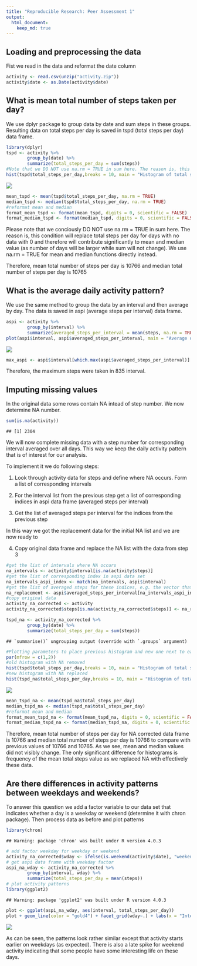 ```yaml
---
title: "Reproducible Research: Peer Assessment 1"
output: 
  html_document:
    keep_md: true
---
```


 
## Loading and preprocessing the data

Fist we read in the data and reformat the date column


```r
activity <- read.csv(unzip("activity.zip"))
activity$date <- as.Date(activity$date)
```


## What is mean total number of steps taken per day?

We use dplyr package to group data by date and sum steps in these groups. Resulting data on total steps per day is saved in tspd (total steps per day) data frame.


```r
library(dplyr)
tspd <- activity %>% 
        group_by(date) %>%
        summarize(total_steps_per_day = sum(steps)) 
#Note that we DO NOT use na.rm = TRUE in sum here. The reason is, this condition will replace total steps per day for days with no data with 0 and therefore will contribute significantly to mean and median value
hist(tspd$total_steps_per_day,breaks = 10, main = "Histogram of total steps per day", xlab = "Total steps per day")
```

![](PA1_template_files/figure-html/unnamed-chunk-2-1.png)<!-- -->

```r
mean_tspd <- mean(tspd$total_steps_per_day, na.rm = TRUE)
median_tspd <- median(tspd$total_steps_per_day, na.rm = TRUE)
#reformat mean and median
format_mean_tspd <- format(mean_tspd, digits = 0, scientific = FALSE)
format_median_tspd <- format(median_tspd, digits = 0, scientific = FALSE)
```
Please note that we conciously DO NOT use na.rm = TRUE in sum here. The reason is, this condition will replace total steps per day for days with no data with 0 and therefore will contribute significantly to mean and median value (as number of days will be larger while sum will not change). We use na.rm = TRUE for mean and median functions directly instead.

Therefore, mean total number of steps per day is 10766 and median total number of steps per day is 10765

## What is the average daily activity pattern?
 We use the same method to group the data by an interval and then average by day. The data is saved in aspi (average steps per interval) data frame.
 

```r
aspi <- activity %>% 
        group_by(interval) %>%
        summarize(averaged_steps_per_interval = mean(steps, na.rm = TRUE)) 
plot(aspi$interval, aspi$averaged_steps_per_interval, main = "Average daily activity pattern", type = "l", xlab = "5-minute interval", ylab = "Number of steps averaged by day")
```

![](PA1_template_files/figure-html/unnamed-chunk-3-1.png)<!-- -->

```r
max_aspi <- aspi$interval[which.max(aspi$averaged_steps_per_interval)]
```
Therefore, the maximum steps were taken in 835 interval.

## Imputing missing values

 In the original data some rows contain NA intead of step number. We now determine NA number.

```r
sum(is.na(activity))
```

```
## [1] 2304
```

We will now complete missing data with a step number for corresponding interval averaged over all days. This way we keep the daily activity pattern that is of interest for our analysis. 

To implement it we do following steps:

1. Look through activity data for steps and define where NA occurs. Form a list of corresponding
intervals

2. For the interval list from the previous step get a list of corresponding indices in aspi data frame (averaged steps per interval)

3. Get the list of averaged steps per interval for the indices from the previous step

In this way we got the replacement data for the initial NA list and we are now ready to 

4. Copy original data frame and replace the NA list with the data from step 3


```r
#get the list of intervals where NA occurs
na_intervals <- activity$interval[is.na(activity$steps)]
#get the list of corresponding index in aspi data set
na_intervals_aspi_index <- match(na_intervals, aspi$interval)
#get the list of averaged steps for these indices, e.g. the vector that should replace NAs in original data
na_replacement <- aspi$averaged_steps_per_interval[na_intervals_aspi_index]
#copy original data
activity_na_corrected <- activity
activity_na_corrected$steps[is.na(activity_na_corrected$steps)] <- na_replacement

tspd_na <- activity_na_corrected %>% 
        group_by(date) %>%
        summarize(total_steps_per_day = sum(steps)) 
```

```
## `summarise()` ungrouping output (override with `.groups` argument)
```

```r
#Plotting parameters to place previous histogram and new one next to each other
par(mfrow = c(1,2))
#old histogram with NA removed
hist(tspd$total_steps_per_day,breaks = 10, main = "Histogram of total steps per day", xlab = "Total steps per day")
#new histogram with NA replaced 
hist(tspd_na$total_steps_per_day,breaks = 10, main = "Histogram of total steps per day, NA corrected", xlab = "Total steps per day")
```

![](PA1_template_files/figure-html/unnamed-chunk-5-1.png)<!-- -->

```r
mean_tspd_na <- mean(tspd_na$total_steps_per_day)
median_tspd_na <- median(tspd_na$total_steps_per_day)
#reformat mean and median
format_mean_tspd_na <- format(mean_tspd_na, digits = 0, scientific = FALSE)
format_median_tspd_na <- format(median_tspd_na, digits = 0, scientific = FALSE)
```

Therefore, mean total number of steps per day for NA corrected data frame is 10766 and median total number of steps per day is 10766 to compare with previous values of 10766 and  10765. As we see, mean and median values did not visibly change. The only significant difference for histograms is frequency of the mean total steps value as we replaced NA with effectively these data.

## Are there differences in activity patterns between weekdays and weekends?
 
To answer this question we add a factor variable to our data set that indicates whether a day is a weekday or weekend (determine it with chron package). Then process data as before and plot patterns


```r
library(chron)
```

```
## Warning: package 'chron' was built under R version 4.0.3
```

```r
# add factor weekday for weekday or weekend
activity_na_corrected$wday <- ifelse(is.weekend(activity$date), "weekend", "weekday")
# get aspi data frame with weekday factor
aspi_na_wday <- activity_na_corrected %>% 
        group_by(interval, wday) %>%
        summarize(total_steps_per_day = mean(steps)) 
# plot activity patterns
library(ggplot2)
```

```
## Warning: package 'ggplot2' was built under R version 4.0.3
```

```r
plot <- ggplot(aspi_na_wday, aes(interval, total_steps_per_day))
plot + geom_line(color = "gold4") + facet_grid(wday~.) + labs(x = "Intervals", y = "Average Steps per Day", title = "Activity Patterns")
```

![](PA1_template_files/figure-html/unnamed-chunk-6-1.png)<!-- -->

As can be seen, the patterns look rather similar except that activity starts earlier on weekdays (as expected). There is also a late spike for weekend activity indicating that some people have some interesting life on these days.


